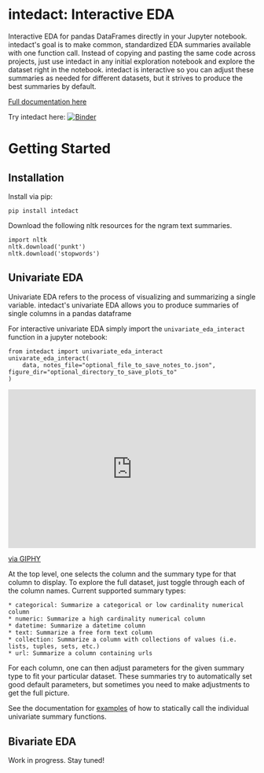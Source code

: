 # intedact: Interactive EDA

Interactive EDA for pandas DataFrames directly in your Jupyter notebook. intedact's goal is to make
common, standardized EDA summaries available with one function call. Instead of copying and pasting the same code
across projects, just use intedact in any initial exploration notebook and explore the dataset right in the notebook.
intedact is interactive so you can adjust these summaries as needed for different datasets, but it strives to 
produce the best summaries by default. 

[Full documentation here](//intedact.readthedocs.io/en/latest/index.html)

Try intedact here: [![Binder](https://mybinder.org/badge_logo.svg)](https://mybinder.org/v2/gh/mattboggess/intedact/HEAD?filepath=demo%2Funivariate_eda_demo.ipynb)

# Getting Started 

## Installation

Install via pip:

    pip install intedact 

Download the following nltk resources for the ngram text summaries.

    import nltk
    nltk.download('punkt')
    nltk.download('stopwords')

## Univariate EDA

Univariate EDA refers to the process of visualizing and summarizing a single variable.
intedact's univariate EDA allows you to produce summaries of single columns in a pandas dataframe

For interactive univariate EDA simply import the `univariate_eda_interact` function in a jupyter notebook:

    from intedact import univariate_eda_interact
    univarate_eda_interact(
        data, notes_file="optional_file_to_save_notes_to.json", figure_dir="optional_directory_to_save_plots_to"
    )

<div style="width:100%;height:0;padding-bottom:64%;position:relative;"><iframe src="https://giphy.com/embed/juDIdUmxHV5fdkeaqO" width="100%" height="100%" style="position:absolute" frameBorder="0" class="giphy-embed" allowFullScreen></iframe></div><p><a href="https://giphy.com/gifs/juDIdUmxHV5fdkeaqO">via GIPHY</a></p>

At the top level, one selects the column and the summary type for that column to display. To explore the full dataset,
just toggle through each of the column names. Current supported summary types:

    * categorical: Summarize a categorical or low cardinality numerical column
    * numeric: Summarize a high cardinality numerical column
    * datetime: Summarize a datetime column
    * text: Summarize a free form text column
    * collection: Summarize a column with collections of values (i.e. lists, tuples, sets, etc.)
    * url: Summarize a column containing urls

For each column, one can then adjust parameters for the given summary type to fit your particular dataset. These summaries
try to automatically set good default parameters, but sometimes you need to make adjustments to get the full picture.

See the documentation for [examples](https://intedact.readthedocs.io/en/latest/auto_examples/index.html) of how to statically call the individual univariate summary functions.



## Bivariate EDA

Work in progress. Stay tuned!